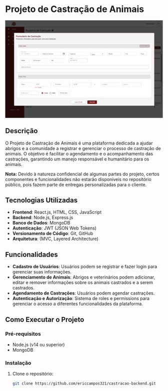 # Projeto de Castração de Animais

<img align="center" alt="" src="arcadafe.png">

## Descrição

O Projeto de Castração de Animais é uma plataforma dedicada a ajudar abrigos e a comunidade a registrar e gerenciar o processo de castração de animais. O objetivo é facilitar o agendamento e o acompanhamento das castrações, garantindo um manejo responsável e humanitário para os animais.

**Nota:** Devido à natureza confidencial de algumas partes do projeto, certos componentes e funcionalidades não estarão disponíveis no repositório público, pois fazem parte de entregas personalizadas para o cliente.

## Tecnologias Utilizadas

- **Frontend**: React.js, HTML, CSS, JavaScript
- **Backend**: Node.js, Express.js
- **Banco de Dados**: MongoDB
- **Autenticação**: JWT (JSON Web Tokens)
- **Versionamento de Código**: Git, GitHub
- **Arquitetura**: (MVC, Layered Architecture)

## Funcionalidades

- **Cadastro de Usuários**: Usuários podem se registrar e fazer login para gerenciar suas informações.
- **Gerenciamento de Animais**: Abrigos e veterinários podem adicionar, editar e remover informações sobre os animais castrados e a serem castrados.
- **Agendamento de Castrações**: Usuários podem agendar castrações.
- **Autenticação e Autorização**: Sistema de roles e permissions para gerenciar o acesso a diferentes funcionalidades da plataforma.

## Como Executar o Projeto

### Pré-requisitos

- Node.js (v14 ou superior)
- MongoDB

### Instalação

1. Clone o repositório:

   ```bash
   git clone https://github.com/ericcampos321/castracao-backend.git
